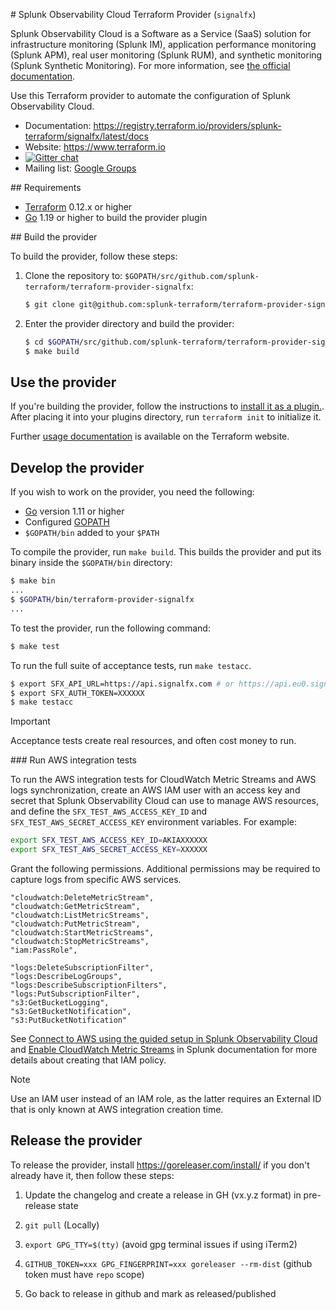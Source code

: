 # Splunk Observability Cloud Terraform Provider (`signalfx`)

Splunk Observability Cloud is a Software as a Service (SaaS) solution for infrastructure monitoring (Splunk IM), application performance monitoring (Splunk APM), real user monitoring (Splunk RUM), and synthetic monitoring (Splunk Synthetic Monitoring). For more information, see [the official documentation](https://docs.splunk.com/observability/en/).

Use this Terraform provider to automate the configuration of Splunk Observability Cloud.

- Documentation: https://registry.terraform.io/providers/splunk-terraform/signalfx/latest/docs
- Website: https://www.terraform.io
- [![Gitter chat](https://badges.gitter.im/hashicorp-terraform/Lobby.png)](https://gitter.im/hashicorp-terraform/Lobby)
- Mailing list: [Google Groups](http://groups.google.com/group/terraform-tool)

## Requirements

-	[Terraform](https://www.terraform.io/downloads.html) 0.12.x or higher
-	[Go](https://golang.org/doc/install) 1.19 or higher to build the provider plugin

## Build the provider

To build the provider, follow these steps:

1. Clone the repository to: `$GOPATH/src/github.com/splunk-terraform/terraform-provider-signalfx`:

   ```sh
   $ git clone git@github.com:splunk-terraform/terraform-provider-signalfx.git $GOPATH/src/github.com/splunk-terraform/terraform-provider-signalfx
   ```

1. Enter the provider directory and build the provider:

   ```sh
   $ cd $GOPATH/src/github.com/splunk-terraform/terraform-provider-signalfx
   $ make build
   ```

## Use the provider

If you're building the provider, follow the instructions to [install it as a plugin.](https://www.terraform.io/docs/plugins/basics.html#installing-a-plugin). After placing it into your plugins directory,  run `terraform init` to initialize it.

Further [usage documentation](https://www.terraform.io/docs/providers/signalfx/index.html) is available on the Terraform website.

## Develop the provider

If you wish to work on the provider, you need the following:

- [Go](http://www.golang.org) version 1.11 or higher
- Configured [GOPATH](http://golang.org/doc/code.html#GOPATH)
- `$GOPATH/bin` added to your `$PATH`

To compile the provider, run `make build`. This builds the provider and put its binary inside the `$GOPATH/bin` directory:

   ```sh
   $ make bin
   ...
   $ $GOPATH/bin/terraform-provider-signalfx
   ...
   ```

To test the provider, run the following command:

   ```sh
   $ make test
   ```

To run the full suite of acceptance tests, run `make testacc`.

```sh
$ export SFX_API_URL=https://api.signalfx.com # or https://api.eu0.signalfx.com
$ export SFX_AUTH_TOKEN=XXXXXX
$ make testacc
```

> [!IMPORTANT]
> Acceptance tests create real resources, and often cost money to run.

### Run AWS integration tests

To run the AWS integration tests for CloudWatch Metric Streams and AWS logs synchronization, create an AWS IAM user with an access key and secret that Splunk Observability Cloud can use to manage AWS resources, and define the `SFX_TEST_AWS_ACCESS_KEY_ID` and `SFX_TEST_AWS_SECRET_ACCESS_KEY` environment variables. For example:

```sh
export SFX_TEST_AWS_ACCESS_KEY_ID=AKIAXXXXXX
export SFX_TEST_AWS_SECRET_ACCESS_KEY=XXXXXX
```

Grant the following permissions. Additional permissions may be required to capture logs from specific AWS services.

```
"cloudwatch:DeleteMetricStream",
"cloudwatch:GetMetricStream",
"cloudwatch:ListMetricStreams",
"cloudwatch:PutMetricStream",
"cloudwatch:StartMetricStreams",
"cloudwatch:StopMetricStreams",
"iam:PassRole",

"logs:DeleteSubscriptionFilter",
"logs:DescribeLogGroups",
"logs:DescribeSubscriptionFilters",
"logs:PutSubscriptionFilter",
"s3:GetBucketLogging",
"s3:GetBucketNotification",
"s3:PutBucketNotification"
```

See [Connect to AWS using the guided setup in Splunk Observability Cloud](https://docs.splunk.com/Observability/gdi/get-data-in/connect/aws/aws-wizardconfig.html) and [Enable CloudWatch Metric Streams](https://docs.splunk.com/Observability/gdi/get-data-in/connect/aws/aws-apiconfig.html#enable-cloudwatch-metric-streams) in Splunk documentation for more details about creating that IAM policy.

> [!NOTE]
> Use an IAM user instead of an IAM role, as the latter requires an External ID that is only known at AWS integration creation time.

## Release the provider

To release the provider, install https://goreleaser.com/install/ if you don't already have it, then follow these steps:

1. Update the changelog and create a release in GH (vx.y.z format) in pre-release state

1. `git pull` (Locally)

1. `export GPG_TTY=$(tty)` (avoid gpg terminal issues if using iTerm2)

1. `GITHUB_TOKEN=xxx GPG_FINGERPRINT=xxx goreleaser --rm-dist` (github token must have `repo` scope)

1. Go back to release in github and mark as released/published

